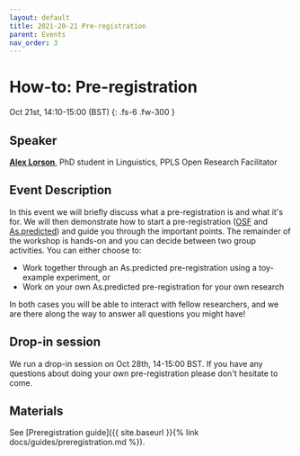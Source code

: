 ```yaml
---
layout: default
title: 2021-20-21 Pre-registration
parent: Events
nav_order: 3
---
```


# How-to: Pre-registration

Oct 21st, 14:10-15:00 (BST)
{: .fs-6 .fw-300 }

## Speaker

[**Alex Lorson**](https://alex-lorson.github.io), PhD student in Linguistics, PPLS Open Research Facilitator

## Event Description

In this event we will briefly discuss what a pre-registration is and what it's for. We will then demonstrate how to start a pre-registration ([OSF](https://www.cos.io/initiatives/prereg) and [As.predicted](https://aspredicted.org/)) and guide you through the important points. The remainder of the workshop is hands-on and you can decide between two group activities. You can either choose to:

- Work together through an As.predicted pre-registration using a toy-example experiment, or
- Work on your own As.predicted pre-registration for your own research

In both cases you will be able to interact with fellow researchers, and we are there along the way to answer all questions you might have!

## Drop-in session

We run a drop-in session on Oct 28th, 14-15:00 BST.
If you have any questions about doing your own pre-registration please don't hesitate to come.

## Materials

See [Preregistration guide]({{ site.baseurl }}{% link docs/guides/preregistration.md %}).
